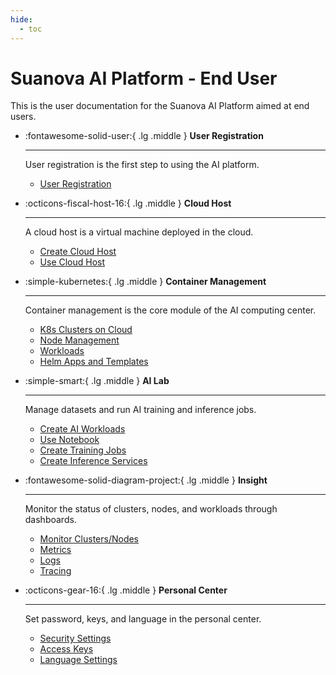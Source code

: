 ```yaml
---
hide:
  - toc
---
```


# Suanova AI Platform - End User

This is the user documentation for the Suanova AI Platform aimed at end users.

<div class="grid cards" markdown>

- :fontawesome-solid-user:{ .lg .middle } __User Registration__

    ---

    User registration is the first step to using the AI platform.

    - [User Registration](register/index.md)

- :octicons-fiscal-host-16:{ .lg .middle } __Cloud Host__

    ---

    A cloud host is a virtual machine deployed in the cloud.

    - [Create Cloud Host](host/createhost.md)
    - [Use Cloud Host](host/usehost.md)

- :simple-kubernetes:{ .lg .middle } __Container Management__

    ---

    Container management is the core module of the AI computing center.

    - [K8s Clusters on Cloud](./kpanda/clusters/integrate-cluster.md)
    - [Node Management](./kpanda/nodes/labels-annotations.md)
    - [Workloads](./kpanda/workloads/create-deployment.md)
    - [Helm Apps and Templates](./kpanda/helm/README.md)

- :simple-smart:{ .lg .middle } __AI Lab__

    ---

    Manage datasets and run AI training and inference jobs.

    - [Create AI Workloads](./share/workload.md)
    - [Use Notebook](share/notebook.md)
    - [Create Training Jobs](baize/jobs/create.md)
    - [Create Inference Services](./baize/developer/inference/models.md)

- :fontawesome-solid-diagram-project:{ .lg .middle } __Insight__

    ---

    Monitor the status of clusters, nodes, and workloads through dashboards.

    - [Monitor Clusters/Nodes](./insight/infra/cluster.md)
    - [Metrics](./insight/data-query/metric.md)
    - [Logs](./insight/data-query/log.md)
    - [Tracing](./insight/trace/trace.md)

- :octicons-gear-16:{ .lg .middle } __Personal Center__

    ---

    Set password, keys, and language in the personal center.

    - [Security Settings](./ghippo/personal-center/security-setting.md)
    - [Access Keys](./ghippo/personal-center/accesstoken.md)
    - [Language Settings](./ghippo/personal-center/language.md)

</div>
